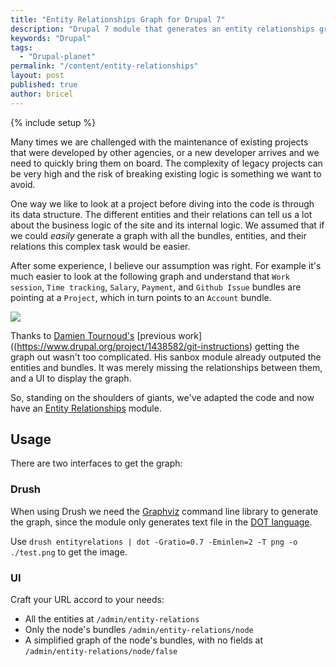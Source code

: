 ```yaml
---
title: "Entity Relationships Graph for Drupal 7"
description: "Drupal 7 module that generates an entity relationships graph"
keywords: "Drupal"
tags:
  - "Drupal-planet"
permalink: "/content/entity-relationships"
layout: post
published: true
author: bricel
---
```


{% include setup %}

Many times we are challenged with the maintenance of existing projects that were developed by other agencies, or a new
developer arrives and we need to quickly bring them on board. The complexity of legacy projects can be very high and the risk of breaking existing logic is something we want to avoid.

One way we like to look at a project before diving into the code is through its data structure. The different entities and their relations can tell us a lot about the business logic of the site and its internal logic. We assumed that if we could _easily_ generate a graph
with all the bundles, entities, and their relations this complex task would be easier.

After some experience, I believe our assumption was right. For example it's much easier to look at the following graph and understand that `Work session`, `Time tracking`, `Salary`, `Payment`, and `Github Issue` bundles are pointing at a `Project`, which in turn points to an `Account` bundle.

<div class="thumbnail">
  <img src="{{BASE_PATH}}/assets/images/posts/entity-relations/image1.jpg">
</div>

<!-- more -->

Thanks to [Damien
Tournoud's](https://www.drupal.org/u/damien-tournoud) [previous work]((https://www.drupal.org/project/1438582/git-instructions) getting the graph out wasn't too complicated. His sanbox module already outputed the entities and bundles. It was merely missing the relationships between them, and a UI to display the graph.

So, standing on the shoulders of giants, we've adapted the code and now have an [Entity Relationships](https://github.com/Gizra/entityrelationships) module.


## Usage

There are two interfaces to get the graph:

### Drush

When using Drush we need the [Graphviz](http://www.graphviz.org/doc/info/command.html) command line library to generate the graph,
since the module only generates text file in the [DOT language](https://en.wikipedia.org/wiki/DOT_(graph_description_language)).

Use `drush entityrelations | dot -Gratio=0.7 -Eminlen=2 -T png -o ./test.png` to get the image.


### UI

Craft your URL accord to your needs:

* All the entities at `/admin/entity-relations`
* Only the node's bundles `/admin/entity-relations/node`
* A simplified graph of the node's bundles, with no fields at `/admin/entity-relations/node/false`
